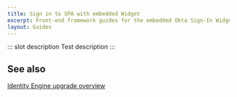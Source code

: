 ```yaml
---
title: Sign in to SPA with embedded Widget
excerpt: Front-end framework guides for the embedded Okta Sign-In Widget
layout: Guides
---
```


::: slot description
Test description
:::

<StackSnippet snippet="guide" />

## See also 

[Identity Engine upgrade overview](/docs/guides/oie-upgrade-overview/)